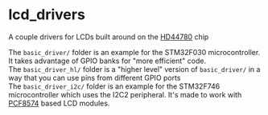 # lcd_drivers
A couple drivers for LCDs built around on the [HD44780](https://www.sparkfun.com/datasheets/LCD/HD44780.pdf) chip <br>

The `basic_driver/` folder is an example for the STM32F030 microcontroller. It takes advantage of GPIO banks for "more efficient" code. <br>
The `basic_driver_hl/` folder is a "higher level" version of `basic_driver/` in a way that you can use pins from different GPIO ports <br>
The `basic_driver_i2c/` folder is an example for the STM32F746 microcontroller which uses the I2C2 peripheral. It's made to work with [PCF8574](https://www.ti.com/lit/ds/symlink/pcf8574.pdf?ts=1708409217795) based LCD modules.
